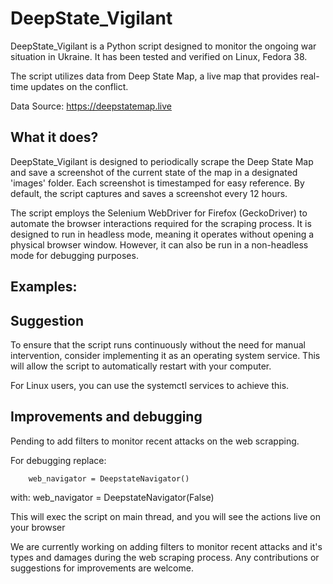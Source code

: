 # DeepState_Vigilant

DeepState_Vigilant is a Python script designed to monitor the ongoing war situation in Ukraine. It has been tested and verified on Linux, Fedora 38.

The script utilizes data from Deep State Map, a live map that provides real-time updates on the conflict.

Data Source: https://deepstatemap.live

##  What it does?

DeepState_Vigilant is designed to periodically scrape the Deep State Map and save a screenshot of the current state of the map in a designated 'images' folder. Each screenshot is timestamped for easy reference. By default, the script captures and saves a screenshot every 12 hours.

The script employs the Selenium WebDriver for Firefox (GeckoDriver) to automate the browser interactions required for the scraping process. It is designed to run in headless mode, meaning it operates without opening a physical browser window. However, it can also be run in a non-headless mode for debugging purposes.

## Examples: 


## Suggestion
To ensure that the script runs continuously without the need for manual intervention, consider implementing it as an operating system service. This will allow the script to automatically restart with your computer.

For Linux users, you can use the systemctl services to achieve this.

## Improvements and debugging
Pending to add filters to monitor recent attacks on the web scrapping.

For debugging replace:

        web_navigator = DeepstateNavigator()

with:
        web_navigator = DeepstateNavigator(False)

This will exec the script on main thread, and you will see the actions live on your browser


We are currently working on adding filters to monitor recent attacks and it's types and damages during the web scraping process. Any contributions or suggestions for improvements are welcome.
